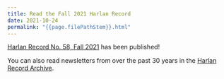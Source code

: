 ```yaml
---
title: Read the Fall 2021 Harlan Record
date: 2021-10-24
permalink: "{{page.filePathStem}}.html"
---
```


[Harlan Record No. 58, Fall 2021](/record/record58.pdf) has been published! 

You can also read newsletters from over the past 30 years in the [Harlan Record Archive](/record.html).

